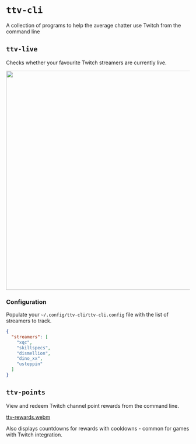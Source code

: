 # `ttv-cli`

A collection of programs to help the average chatter use Twitch from the command line

## `ttv-live`

Checks whether your favourite Twitch streamers are currently live. 

<img src="https://user-images.githubusercontent.com/16789070/182046526-6cc16a6d-32e1-4902-aef9-af8a7905b72b.png" width="600" />

### Configuration

Populate your `~/.config/ttv-cli/ttv-cli.config` file with the list of streamers to track.

```json
{
  "streamers": [
    "xqc",
    "skillspecs",
    "dismellion",
    "dino_xx",
    "usteppin"
  ]
}
```

## `ttv-points`

View and redeem Twitch channel point rewards from the command line. 

[ttv-rewards.webm](https://user-images.githubusercontent.com/16789070/184022312-a947118a-c777-4fea-b71c-7485efded5b8.webm)

Also displays countdowns for rewards with cooldowns - common for games with Twitch integration. 
